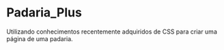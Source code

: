 # Padaria_Plus

Utilizando conhecimentos recentemente adquiridos de CSS para criar uma página de uma padaria.
